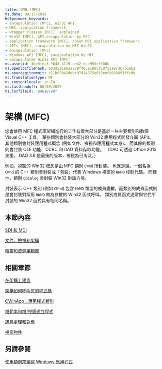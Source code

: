 ```yaml
---
title: 架構 (MFC)
ms.date: 09/17/2019
helpviewer_keywords:
- encapsulation [MFC], Win32 API
- MFC, application framework
- wrapper classes [MFC], explained
- Win32 [MFC], API encapsulation by MFC
- application framework [MFC], about MFC application framework
- APIs [MFC], encapsulation by MFC Win32
- encapsulation [MFC]
- Windows API [MFC], encapsulation by MFC
- encapsulated Win32 API [MFC]
ms.assetid: 3be0fec8-9843-4119-ae42-ece993ef500b
ms.openlocfilehash: b02d5a1862a278f46591895f20f58a97367b5ab2
ms.sourcegitcommit: c21b05042debc97d14875e019ee9d698691ffc0b
ms.translationtype: MT
ms.contentlocale: zh-TW
ms.lasthandoff: 06/09/2020
ms.locfileid: "84618790"
---
```

# <a name="framework-mfc"></a>架構 (MFC)

您會使用 MFC 程式庫架構進行的工作有很大部分是基於一些主要類別和數個 Visual C++ 工具。 某些類別會封裝大部分的 Win32 應用程式開發介面 (API)。 其他類別會封裝應用程式概念 (例如文件、檢視和應用程式本身)。 而其餘的類別則會封裝 OLE 功能、ODBC 和 DAO 資料存取功能。  （DAO 可透過 Office 2013 支援。 DAO 3.6 是最後的版本，被視為已淘汰。）

例如，視窗的 Win32 概念是由 MFC 類別 `CWnd` 所封裝。 也就是說，一個名為 `CWnd` 的 C++ 類別會封裝或「包裝」代表 Windows 視窗的 `HWND` 控制代碼。 同樣地，類別 `CDialog` 會封裝 Win32 對話方塊。

封裝表示 C++ 類別 (例如 `CWnd`) 包含 `HWND` 類型的成員變數，而類別的成員函式則是會封裝對採用 `HWND` 做為參數的 Win32 函式呼叫。 類別成員函式通常與它們所封裝的 Win32 函式具有相同名稱。

## <a name="in-this-section"></a>本節內容

[SDI 和 MDI](sdi-and-mdi.md)

[文件、檢視和架構](documents-views-and-the-framework.md)

[精靈和資源編輯器](wizards-and-the-resource-editors.md)

## <a name="in-related-sections"></a>相關章節

[在架構上建置](building-on-the-framework.md)

[架構如何呼叫您的程式碼](how-the-framework-calls-your-code.md)

[CWinApp：應用程式類別](cwinapp-the-application-class.md)

[檔範本和檔/視圖建立程式](document-templates-and-the-document-view-creation-process.md)

[訊息處理和對應](message-handling-and-mapping.md)

[視窗物件](window-objects.md)

## <a name="see-also"></a>另請參閱

[使用類別來編寫 Windows 應用程式](using-the-classes-to-write-applications-for-windows.md)
